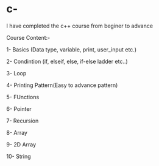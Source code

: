 # c-
I have completed the c++ course from beginer to advance


Course Content:-


1- Basics (Data type, variable, print, user_input etc.)

2- Condintion (if, elseif, else, if-else ladder etc..)

3- Loop 

4- Printing Pattern(Easy to advance pattern) 

5- FUnctions

6- Pointer 

7- Recursion

8- Array

9- 2D Array

10- String
    
